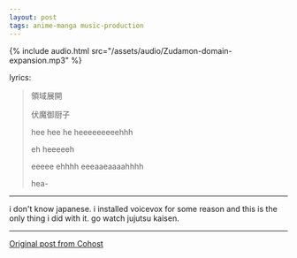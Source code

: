 ```yaml
---
layout: post
tags: anime-manga music-production
---
```



{% include audio.html src="/assets/audio/Zudamon-domain-expansion.mp3" %}


lyrics:

<blockquote>
<p>領域展開</p>
<p>伏魔御厨子</p>
<p>hee hee he heeeeeeeeehhh</p>
<p>eh heeeeeh</p>
<p>eeeee ehhhh eeeaaeaaaahhhh</p>
<p>hea-</p>
</blockquote>

---

i don't know japanese. i installed voicevox for some reason and this is the only thing i did with it. go watch jujutsu kaisen.

---

[Original post from Cohost](https://cohost.org/meow-d/post/5713812-just-installed-voice)
